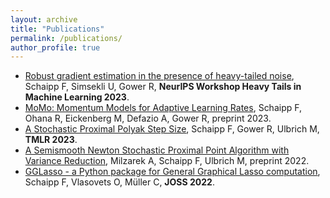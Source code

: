 ```yaml
---
layout: archive
title: "Publications"
permalink: /publications/
author_profile: true
---
```


* [Robust gradient estimation in the presence of heavy-tailed noise](https://openreview.net/forum?id=C6PiH9Fkjd), Schaipp F, Simsekli U, Gower R, **NeurIPS Workshop Heavy Tails in Machine Learning 2023**.
* [MoMo: Momentum Models for Adaptive Learning Rates](https://arxiv.org/abs/2305.07583), Schaipp F, Ohana R, Eickenberg M, Defazio A, Gower R, preprint 2023.
* [A Stochastic Proximal Polyak Step Size](https://openreview.net/forum?id=jWr41htaB3), Schaipp F, Gower R, Ulbrich M, **TMLR 2023**.
* [A Semismooth Newton Stochastic Proximal Point Algorithm with Variance Reduction](https://arxiv.org/abs/2204.00406), Milzarek A, Schaipp F, Ulbrich M, preprint 2022.
* [GGLasso - a Python package for General Graphical Lasso computation](https://joss.theoj.org/papers/10.21105/joss.03865), Schaipp F, Vlasovets O, Müller C, **JOSS 2022**.
